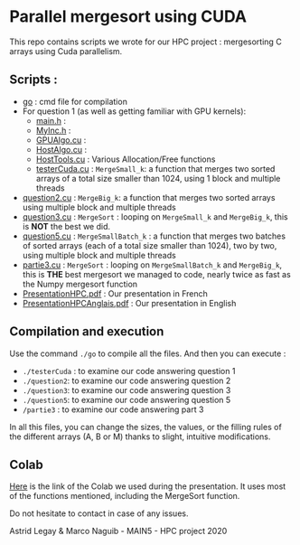 # Parallel mergesort using CUDA

This repo contains scripts we wrote for our HPC project : mergesorting C arrays using Cuda parallelism.

## Scripts :
- [go](go) : cmd file for compilation
- For question 1 (as well as getting familiar with GPU kernels):
  - [main.h](main.h) :
  - [MyInc.h](MyInc.h) :
  - [GPUAlgo.cu](GPUAlgo.cu) :
  - [HostAlgo.cu](HostAlgo.cu) :
  - [HostTools.cu](HostTools.cu) : Various Allocation/Free functions
  - [testerCuda.cu](testerCuda.cu) : `MergeSmall_k`: a function that merges two sorted arrays of a total size smaller than 1024, using 1 block and multiple threads
- [question2.cu](question2.cu) : `MergeBig_k`: a function that merges two sorted arrays using multiple block and multiple threads
- [question3.cu](question3.cu) : `MergeSort` : looping on `MergeSmall_k` and `MergeBig_k`, this is **NOT** the best we did.
- [question5.cu](question5.cu) : `MergeSmallBatch_k` : a function that merges two batches of sorted arrays (each of a total size smaller than 1024), two by two, using multiple block and multiple threads
- [partie3.cu](partie3.cu) : `MergeSort` : looping on `MergeSmallBatch_k` and `MergeBig_k`, this is **THE** best mergesort we managed to code, nearly twice as fast as the Numpy mergesort function 
- [PresentationHPC.pdf](PresentationHPC.pdf) : Our presentation in French
- [PresentationHPCAnglais.pdf](PresentationHPCAnglais.pdf) : Our presentation in English

## Compilation and execution
Use the command `./go` to compile all the files. And then you can execute :
- `./testerCuda` : to examine our code answering question 1
- `./question2`: to examine our code answering question 2
- `./question3`: to examine our code answering question 3
- `./question5`: to examine our code answering question 5
- `/partie3` : to examine our code answering part 3 

In all this files, you can change the sizes, the values, or the filling rules of the different arrays (A, B or M) thanks to slight, intuitive modifications.

## Colab 
[Here](https://colab.research.google.com/drive/1c57rpU0Xp8E8o8AiUUeqEQTcFT9SJncS?usp=sharing) is the link of the Colab we used during the presentation. It uses most of the functions mentioned, including the MergeSort function.

Do not hesitate to contact in case of any issues.

Astrid Legay & Marco Naguib - MAIN5 - HPC project 2020

